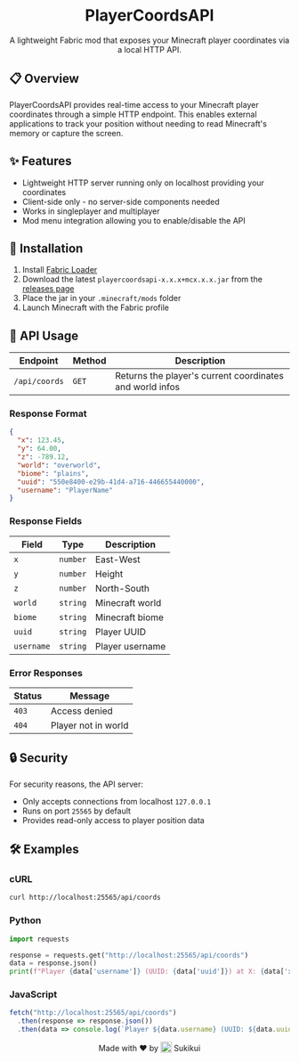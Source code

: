<div align="center">

# PlayerCoordsAPI

A lightweight Fabric mod that exposes your Minecraft player coordinates via a local HTTP API.

</div>

## 📋 Overview

PlayerCoordsAPI provides real-time access to your Minecraft player coordinates through a simple HTTP endpoint. This enables external applications to track your position without needing to read Minecraft's memory or capture the screen.

## ✨ Features

- Lightweight HTTP server running only on localhost providing your coordinates
- Client-side only - no server-side components needed
- Works in singleplayer and multiplayer
- Mod menu integration allowing you to enable/disable the API

## 🚀 Installation

1. Install [Fabric Loader](https://fabricmc.net/use/)
2. Download the latest `playercoordsapi-x.x.x+mcx.x.x.jar` from the [releases page](https://github.com/Sukikui/PlayerCoordsAPI/releases)
3. Place the jar in your `.minecraft/mods` folder
4. Launch Minecraft with the Fabric profile

## 🔌 API Usage

| Endpoint      | Method | Description                                              |
|---------------|--------|----------------------------------------------------------|
| `/api/coords` | `GET`  | Returns the player's current coordinates and world infos |

### Response Format

```json
{
  "x": 123.45,
  "y": 64.00,
  "z": -789.12,
  "world": "overworld",
  "biome": "plains",
  "uuid": "550e8400-e29b-41d4-a716-446655440000",
  "username": "PlayerName"
}
```

### Response Fields

| Field      | Type     | Description       |
|------------|----------|-------------------|
| `x`        | `number` | East-West         |
| `y`        | `number` | Height            |
| `z`        | `number` | North-South       |
| `world`    | `string` | Minecraft world   |
| `biome`    | `string` | Minecraft biome   |
| `uuid`     | `string` | Player UUID       |
| `username` | `string` | Player username   |

### Error Responses

| Status | Message             |
|--------|---------------------|
| `403`  | Access denied       |
| `404`  | Player not in world |

## 🔒 Security

For security reasons, the API server:
- Only accepts connections from localhost `127.0.0.1`
- Runs on port `25565` by default
- Provides read-only access to player position data

## 🛠️ Examples

### cURL
```bash
curl http://localhost:25565/api/coords
```

### Python
```python
import requests

response = requests.get("http://localhost:25565/api/coords")
data = response.json()
print(f"Player {data['username']} (UUID: {data['uuid']}) at X: {data['x']}, Y: {data['y']}, Z: {data['z']}")
```

### JavaScript
```javascript
fetch("http://localhost:25565/api/coords")
  .then(response => response.json())
  .then(data => console.log(`Player ${data.username} (UUID: ${data.uuid}) at X: ${data.x}, Y: ${data.y}, Z: ${data.z}`));
```

<div align="center">
Made with ❤️ by 
<img src="https://crafatar.com/avatars/7d2159e810514c3eb504c279cadd4273?size=100&overlay" width="20" height="20" style="vertical-align: -3px;"> 
Sukikui
</div>